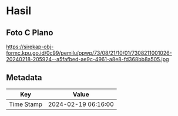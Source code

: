 # Hasil

## Foto C Plano

https://sirekap-obj-formc.kpu.go.id/0c99/pemilu/ppwp/73/08/21/10/01/7308211001026-20240218-205924--a5fafbed-ae9c-4961-a8e8-fd368bb8a505.jpg


## Metadata

| Key        | Value               |
| ---------- | ------------------- |
| Time Stamp | 2024-02-19 06:16:00 |



